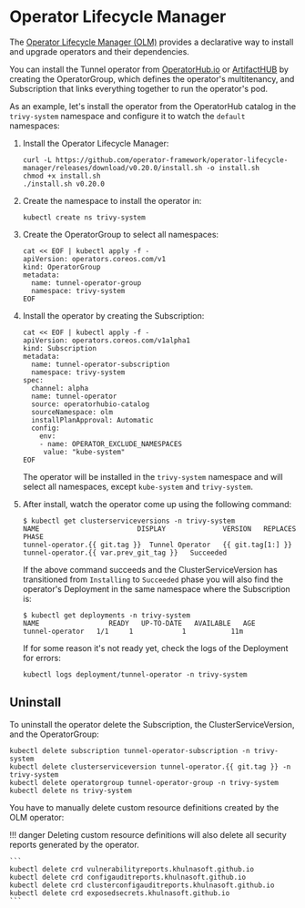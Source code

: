 # Operator Lifecycle Manager

The [Operator Lifecycle Manager (OLM)][olm] provides a declarative way to install and upgrade operators and their
dependencies.

You can install the Tunnel operator from [OperatorHub.io] or [ArtifactHUB] by creating the OperatorGroup, which
defines the operator's multitenancy, and Subscription that links everything together to run the operator's pod.

As an example, let's install the operator from the OperatorHub catalog in the `trivy-system` namespace and
configure it to watch the `default` namespaces:

1. Install the Operator Lifecycle Manager:
   ```
   curl -L https://github.com/operator-framework/operator-lifecycle-manager/releases/download/v0.20.0/install.sh -o install.sh
   chmod +x install.sh
   ./install.sh v0.20.0
   ```

2. Create the namespace to install the operator in:
   ```
   kubectl create ns trivy-system
   ```
3. Create the OperatorGroup to select all namespaces:
   ```
   cat << EOF | kubectl apply -f -
   apiVersion: operators.coreos.com/v1
   kind: OperatorGroup
   metadata:
     name: tunnel-operator-group
     namespace: trivy-system
   EOF
   ```
4. Install the operator by creating the Subscription:
   ```
   cat << EOF | kubectl apply -f -
   apiVersion: operators.coreos.com/v1alpha1
   kind: Subscription
   metadata:
     name: tunnel-operator-subscription
     namespace: trivy-system
   spec:
     channel: alpha
     name: tunnel-operator
     source: operatorhubio-catalog
     sourceNamespace: olm
     installPlanApproval: Automatic
     config:
       env:
       - name: OPERATOR_EXCLUDE_NAMESPACES
        value: "kube-system"
   EOF
   ```
   The operator will be installed in the `trivy-system` namespace and will select all namespaces, except
   `kube-system` and `trivy-system`. 

5. After install, watch the operator come up using the following command:
   ```console
   $ kubectl get clusterserviceversions -n trivy-system
   NAME                        DISPLAY              VERSION   REPLACES                     PHASE
   tunnel-operator.{{ git.tag }}  Tunnel Operator   {{ git.tag[1:] }}    tunnel-operator.{{ var.prev_git_tag }}   Succeeded
   ```
   If the above command succeeds and the ClusterServiceVersion has transitioned from `Installing` to `Succeeded` phase
   you will also find the operator's Deployment in the same namespace where the Subscription is:
   ```console
   $ kubectl get deployments -n trivy-system
   NAME                 READY   UP-TO-DATE   AVAILABLE   AGE
   tunnel-operator   1/1     1            1           11m
   ```
   If for some reason it's not ready yet, check the logs of the Deployment for errors:
   ```
   kubectl logs deployment/tunnel-operator -n trivy-system
   ```

## Uninstall

To uninstall the operator delete the Subscription, the ClusterServiceVersion, and the OperatorGroup:

```
kubectl delete subscription tunnel-operator-subscription -n trivy-system
kubectl delete clusterserviceversion tunnel-operator.{{ git.tag }} -n trivy-system
kubectl delete operatorgroup tunnel-operator-group -n trivy-system
kubectl delete ns trivy-system
```

You have to manually delete custom resource definitions created by the OLM operator:

!!! danger
    Deleting custom resource definitions will also delete all security reports generated by the operator.

    ```
    kubectl delete crd vulnerabilityreports.khulnasoft.github.io
    kubectl delete crd configauditreports.khulnasoft.github.io
    kubectl delete crd clusterconfigauditreports.khulnasoft.github.io
    kubectl delete crd exposedsecrets.khulnasoft.github.io
    ```

[olm]: https://github.com/operator-framework/operator-lifecycle-manager/
[OperatorHub.io]: https://operatorhub.io/operator/tunnel-operator/
[ArtifactHUB]: https://artifacthub.io/
